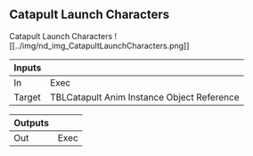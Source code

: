 ## Catapult Launch Characters
Catapult Launch Characters
![[../img/nd_img_CatapultLaunchCharacters.png]]

|Inputs||
|--|--|
| In | Exec |
| Target | TBLCatapult Anim Instance Object Reference |

|Outputs||
|--|--|
| Out | Exec |
